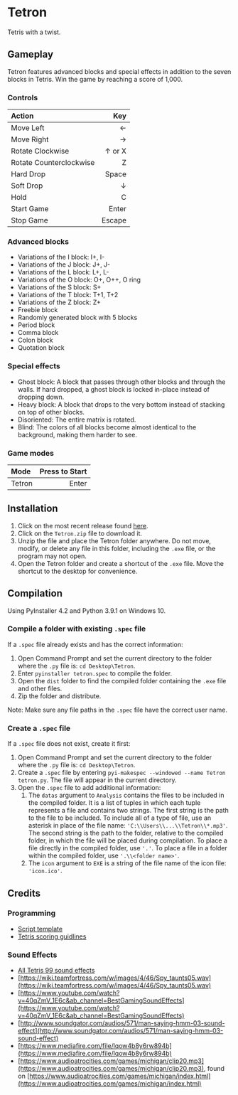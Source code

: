 # Tetron
Tetris with a twist.

## Gameplay
Tetron features advanced blocks and special effects in addition to the seven blocks in Tetris. Win the game by reaching a score of 1,000.

### Controls
| Action | Key |
| :-- | --: |
| Move Left | ← |
| Move Right | → |
| Rotate Clockwise | ↑ or X |
| Rotate Counterclockwise | Z |
| Hard Drop | Space |
| Soft Drop | ↓ |
| Hold | C |
| Start Game | Enter |
| Stop Game | Escape |

### Advanced blocks
* Variations of the I block: I+, I-
* Variations of the J block: J+, J-
* Variations of the L block: L+, L-
* Variations of the O block: O+, O++, O ring
* Variations of the S block: S+
* Variations of the T block: T+1, T+2
* Variations of the Z block: Z+
* Freebie block
* Randomly generated block with 5 blocks
* Period block
* Comma block
* Colon block
* Quotation block

### Special effects
* Ghost block: A block that passes through other blocks and through the walls. If hard dropped, a ghost block is locked in-place instead of dropping down.
* Heavy block: A block that drops to the very bottom instead of stacking on top of other blocks.
* Disoriented: The entire matrix is rotated.
* Blind: The colors of all blocks become almost identical to the background, making them harder to see.

### Game modes
| Mode | Press to Start |
| :-- | --: |
| Tetron | Enter |

## Installation
1. Click on the most recent release found [here](https://github.com/marsh92909/Tetron/releases).
2. Click on the `Tetron.zip` file to download it.
3. Unzip the file and place the Tetron folder anywhere. Do not move, modify, or delete any file in this folder, including the `.exe` file, or the program may not open.
4. Open the Tetron folder and create a shortcut of the `.exe` file. Move the shortcut to the desktop for convenience.

## Compilation
Using PyInstaller 4.2 and Python 3.9.1 on Windows 10.

### Compile a folder with existing `.spec` file
If a `.spec` file already exists and has the correct information:
1. Open Command Prompt and set the current directory to the folder where the `.py` file is: `cd Desktop\Tetron`.
2. Enter `pyinstaller tetron.spec` to compile the folder.
3. Open the `dist` folder to find the compiled folder containing the `.exe` file and other files.
4. Zip the folder and distribute.

Note: Make sure any file paths in the `.spec` file have the correct user name.

### Create a `.spec` file
If a `.spec` file does not exist, create it first:
1. Open Command Prompt and set the current directory to the folder where the `.py` file is: `cd Desktop\Tetron`.
2. Create a `.spec` file by entering `pyi-makespec --windowed --name Tetron tetron.py`. The file will appear in the current directory.
3. Open the `.spec` file to add additional information:
   1. The `datas` argument to `Analysis` contains the files to be included in the compiled folder. It is a list of tuples in which each tuple represents a file and contains two strings. The first string is the path to the file to be included. To include all of a type of file, use an asterisk in place of the file name: `'C:\\Users\\...\\Tetron\\*.mp3'`. The second string is the path to the folder, relative to the compiled folder, in which the file will be placed during compilation. To place a file directly in the compiled folder, use `'.'`. To place a file in a folder within the compiled folder, use `'.\\<folder name>'`.
   2. The `icon` argument to `EXE` is a string of the file name of the icon file: `'icon.ico'`.

## Credits
### Programming
* [Script template](http://programarcadegames.com/index.php?lang=en&chapter=array_backed_grids)
* [Tetris scoring guidlines](https://tetris.wiki/Scoring#Recent_guideline_compatible_games)
### Sound Effects
* [All Tetris 99 sound effects](https://www.sounds-resource.com/nintendo_switch/tetris99/sound/19376/)
* [https://wiki.teamfortress.com/w/images/4/46/Spy_taunts05.wav](https://wiki.teamfortress.com/w/images/4/46/Spy_taunts05.wav)
* [https://www.youtube.com/watch?v=40qZmV_1E6c&ab_channel=BestGamingSoundEffects](https://www.youtube.com/watch?v=40qZmV_1E6c&ab_channel=BestGamingSoundEffects)
* [http://www.soundgator.com/audios/571/man-saying-hmm-03-sound-effect](http://www.soundgator.com/audios/571/man-saying-hmm-03-sound-effect)
* [https://www.mediafire.com/file/lqow4b8y6rw894b](https://www.mediafire.com/file/lqow4b8y6rw894b)
* [https://www.audioatrocities.com/games/michigan/clip20.mp3](https://www.audioatrocities.com/games/michigan/clip20.mp3), found on [https://www.audioatrocities.com/games/michigan/index.html](https://www.audioatrocities.com/games/michigan/index.html)
